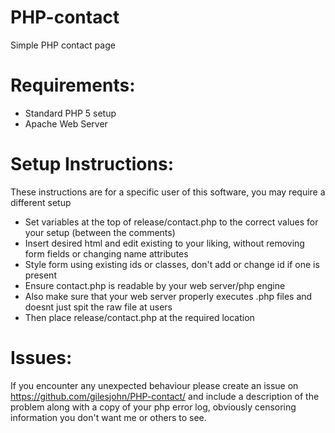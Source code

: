 # PHP-contact
Simple PHP contact page

# Requirements:
 - Standard PHP 5 setup
 - Apache Web Server

# Setup Instructions:
These instructions are for a specific user of this software, you may require a different setup
 - Set variables at the top of release/contact.php to the correct values for your setup (between the comments)
 - Insert desired html and edit existing to your liking, without removing form fields or changing name attributes
 - Style form using existing ids or classes, don't add or change id if one is present
 - Ensure contact.php is readable by your web server/php engine
 - Also make sure that your web server properly executes .php files and doesnt just spit the raw file at users
 - Then place release/contact.php at the required location
 
# Issues:
If you encounter any unexpected behaviour please create an issue on https://github.com/gilesjohn/PHP-contact/ and include a description of the problem along with a copy of your php error log, obviously censoring information you don't want me or others to see.

